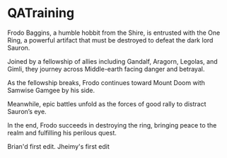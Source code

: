 # QATraining


Frodo Baggins, a humble hobbit from the Shire, is entrusted with the One Ring, a powerful artifact that must be destroyed to defeat the dark lord Sauron.

Joined by a fellowship of allies including Gandalf, Aragorn, Legolas, and Gimli, they journey across Middle-earth facing danger and betrayal.

As the fellowship breaks, Frodo continues toward Mount Doom with Samwise Gamgee by his side.

Meanwhile, epic battles unfold as the forces of good rally to distract Sauron’s eye.

In the end, Frodo succeeds in destroying the ring, bringing peace to the realm and fulfilling his perilous quest.


Brian'd first edit.
 Jheimy's first edit 
